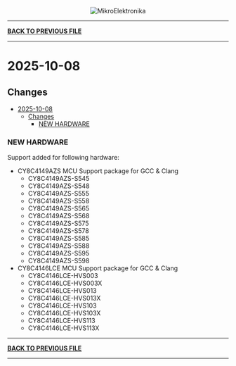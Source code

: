 <p align="center">
  <img src="http://www.mikroe.com/img/designs/beta/logo_small.png?raw=true" alt="MikroElektronika"/>
</p>

---

**[BACK TO PREVIOUS FILE](../changelog.md)**

---

# 2025-10-08

## Changes

- [2025-10-08](#2025-10-08)
  - [Changes](#changes)
    - [NEW HARDWARE](#new-hardware)

### NEW HARDWARE

Support added for following hardware:

+ CY8C4149AZS MCU Support package for GCC & Clang
  + CY8C4149AZS-S545
  + CY8C4149AZS-S548
  + CY8C4149AZS-S555
  + CY8C4149AZS-S558
  + CY8C4149AZS-S565
  + CY8C4149AZS-S568
  + CY8C4149AZS-S575
  + CY8C4149AZS-S578
  + CY8C4149AZS-S585
  + CY8C4149AZS-S588
  + CY8C4149AZS-S595
  + CY8C4149AZS-S598
+ CY8C4146LCE MCU Support package for GCC & Clang
  + CY8C4146LCE-HVS003
  + CY8C4146LCE-HVS003X
  + CY8C4146LCE-HVS013
  + CY8C4146LCE-HVS013X
  + CY8C4146LCE-HVS103
  + CY8C4146LCE-HVS103X
  + CY8C4146LCE-HVS113
  + CY8C4146LCE-HVS113X

---

**[BACK TO PREVIOUS FILE](../changelog.md)**

---
